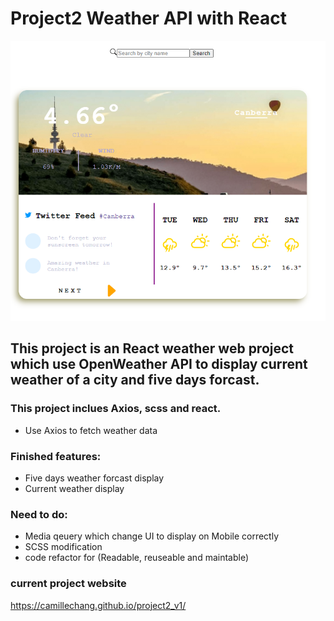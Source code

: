 # Project2 Weather API with React

![](./src/assets/imgs/websiteui.png)

## This project is an React weather web project which use OpenWeather API to display current weather of a city and five days forcast.

### This project inclues Axios, scss and react.

- Use Axios to fetch weather data

### Finished features:

- Five days weather forcast display
- Current weather display

### Need to do:


- Media qeuery which change UI to display on Mobile correctly
- SCSS modification
- code refactor for (Readable, reuseable and maintable)

### current project website

https://camillechang.github.io/project2_v1/
